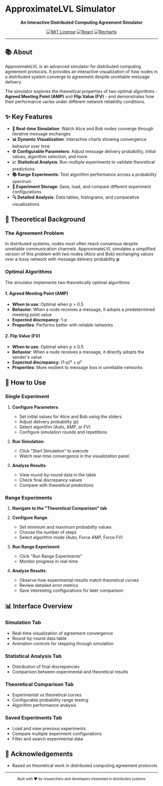 # ApproximateLVL Simulator

<div align="center">

**An Interactive Distributed Computing Agreement Simulator**

[![MIT License](https://img.shields.io/badge/License-MIT-green.svg)](https://opensource.org/licenses/MIT)
[![React](https://img.shields.io/badge/React-18.x-blue.svg)](https://reactjs.org/)
[![Recharts](https://img.shields.io/badge/Recharts-2.x-purple.svg)](https://recharts.org/)

</div>

---

## 📚 About

ApproximateLVL is an advanced simulator for distributed computing agreement protocols. It provides an interactive visualization of how nodes in a distributed system converge to agreement despite unreliable message delivery.

The simulator explores the theoretical properties of two optimal algorithms - **Agreed Meeting Point (AMP)** and **Flip Value (FV)** - and demonstrates how their performance varies under different network reliability conditions.

## ✨ Key Features

- **🔄 Real-time Simulation**: Watch Alice and Bob nodes converge through iterative message exchanges
- **📊 Dynamic Visualization**: Interactive charts showing convergence behavior over time
- **⚙️ Configurable Parameters**: Adjust message delivery probability, initial values, algorithm selection, and more
- **📈 Statistical Analysis**: Run multiple experiments to validate theoretical predictions
- **📚 Range Experiments**: Test algorithm performance across a probability spectrum
- **💾 Experiment Storage**: Save, load, and compare different experiment configurations
- **🔍 Detailed Analysis**: Data tables, histograms, and comparative visualizations

## 🧠 Theoretical Background

### The Agreement Problem

In distributed systems, nodes must often reach consensus despite unreliable communication channels. ApproximateLVL simulates a simplified version of this problem with two nodes (Alice and Bob) exchanging values over a lossy network with message delivery probability **p**.

### Optimal Algorithms

The simulator implements two theoretically optimal algorithms:

#### 1. Agreed Meeting Point (AMP)
- **When to use**: Optimal when p > 0.5
- **Behavior**: When a node receives a message, it adopts a predetermined meeting point value
- **Expected discrepancy**: 1-p
- **Properties**: Performs better with reliable networks

#### 2. Flip Value (FV)
- **When to use**: Optimal when p ≤ 0.5
- **Behavior**: When a node receives a message, it directly adopts the sender's value
- **Expected discrepancy**: (1-p)² + p²
- **Properties**: More resilient to message loss in unreliable networks


## 📖 How to Use

### Single Experiment

1. **Configure Parameters**:
   - Set initial values for Alice and Bob using the sliders
   - Adjust delivery probability (p)
   - Select algorithm (Auto, AMP, or FV)
   - Configure simulation rounds and repetitions

2. **Run Simulation**:
   - Click "Start Simulation" to execute
   - Watch real-time convergence in the visualization panel

3. **Analyze Results**:
   - View round-by-round data in the table
   - Check final discrepancy values
   - Compare with theoretical predictions

### Range Experiments

1. **Navigate to the "Theoretical Comparison" tab**

2. **Configure Range**:
   - Set minimum and maximum probability values
   - Choose the number of steps
   - Select algorithm mode (Auto, Force AMP, Force FV)

3. **Run Range Experiment**:
   - Click "Run Range Experiments"
   - Monitor progress in real-time

4. **Analyze Results**:
   - Observe how experimental results match theoretical curves
   - Review detailed error metrics
   - Save interesting configurations for later comparison

## 📊 Interface Overview

### Simulation Tab
- Real-time visualization of agreement convergence
- Round-by-round data table
- Animation controls for stepping through simulation

### Statistical Analysis Tab
- Distribution of final discrepancies
- Comparison between experimental and theoretical results

### Theoretical Comparison Tab
- Experimental vs theoretical curves
- Configurable probability range testing
- Algorithm performance analysis

### Saved Experiments Tab
- Load and view previous experiments
- Compare multiple experiment configurations
- Filter and search experimental data



## 🙏 Acknowledgements

- Based on theoretical work in distributed computing agreement protocols

---

<div align="center">
  <sub>Built with ❤️ by researchers and developers interested in distributed systems</sub>
</div>
